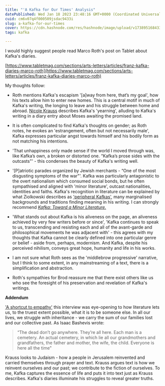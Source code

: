 ```yaml
---
title: "'A Kafka for Our Times' Analysis"
datePublished: Wed Jan 18 2023 23:48:16 GMT+0000 (Coordinated Universal Time)
cuid: cm6v07q4f000509jsdac9433i
slug: a-kafka-for-our-times
cover: https://cdn.hashnode.com/res/hashnode/image/upload/v1738951684334/26fad7cd-bcc7-422d-9e9b-3030be71c966.webp
tags: kafka

---
```


I would highly suggest people read Marco Roth's post on Tablet about Kafka's diaries.

[https://www.tabletmag.com/sections/arts-letters/articles/franz-kafka-diaries-marco-roth](https://www.tabletmag.com/sections/arts-letters/articles/franz-kafka-diaries-marco-roth)

My thoughts follow:

* Roth mentions Kafka's escapism '\[a\]way from here, that’s my goal', how his texts allow him to enter new homes. This is a central motif in much of Kafka's writing, the longing to leave and his struggle between home and abroad. [Nicole Krauss](https://www.vulture.com/2017/09/what-is-kafka-doing-in-nicole-krausss-new-novel.html) describes Kafka's 'yearning', alluding to Kafka's writing in a diary entry about Moses awaiting the promised land.
    
* It is often complicated to find Kafka's thoughts on gender; as Roth notes, he evokes an 'estrangement, often but not necessarily male', Kafka expresses particular angst towards himself and his bodily form as not matching his intentions.
    
* 'That unhappiness only made sense if the world I moved through was, like Kafka’s own, a broken or distorted one. “Kafka’s prose sides with the outcasts"' - this condenses the beauty of Kafka's writing well.
    
* '\[P\]atriotic parades organized by Jewish merchants - “One of the most disgusting symptoms of the war"'. Kafka was particularly antagonistic to the overt nationalism which consumed social bonds, but he often sympathised and aligned with 'minor literature', outcast nationalities, identities and faiths. Kafka's recognition in literature can be explained by what Ziolkowski describes as ['peripheral Kafkas'](https://www.publicbooks.org/kafka-transformed/), many marginalised backgrounds and traditions finding meaning in his writing. I can strongly recommend [*Kafka: Toward a Minor Literature.*](https://www.upress.umn.edu/book-division/books/kafka?ref=kafkaesque.digitalpress.blog#:~:text=Toward%20a%20Minor%20Literature)
    
* 'What stands out about Kafka is his aliveness on the page, an aliveness achieved by very few writers before or since', 'Kafka continues to speak to us, transcending and resisting each and all of the avant-garde and philosophical movements he was adjacent with' - this agrees with my thoughts that Kafka cannot be clearly defined into one particular genre or belief - aside from, perhaps, modernism. And Kafka, despite his perceived nihilism, conveys great hope, humanity and life in his works.
    
* I am not sure what Roth sees as the 'middlebrow progressive' narrative, but I think to some extent, in any mainstreaming of a text, there is a simplification and abstraction.
    
* Roth's sympathies for Brod reassure me that there exist others like us who see the foresight of his preservation and revelation of Kafka's writings.
    

**Addendum**

['A shortcut to empathy'](https://www.youtube.com/watch?v=2WrCIY3T8zs) this interview was eye-opening to how literature lets us, to the truest extent possible, what it is to be someone else. In all our lives, we struggle with inheritance - we carry the sum of our families lost and our collective past. As Isaac Bashevis wrote:

> “The dead don’t go anywhere. They’re all here. Each man is a cemetery. An actual cemetery, in which lie all our grandmothers and grandfathers, the father and mother, the wife, the child. Everyone is here all the time"

Krauss looks to Judaism - how a people in Jerusalem reinvented and carried themselves through prayer and text. Krauss argues text is how we reinvent ourselves and our past; we contribute to the fiction of ourselves. To me, Kafka captures the essence of life and puts it into text just as Krauss describes. Kafka's diaries illuminate his struggles to reveal greater truths.